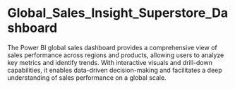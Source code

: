 # Global_Sales_Insight_Superstore_Dashboard
The Power BI global sales dashboard provides a comprehensive view of sales performance across regions and products, allowing users to analyze key metrics and identify trends. With interactive visuals and drill-down capabilities, it enables data-driven decision-making and facilitates a deep understanding of sales performance on a global scale.
